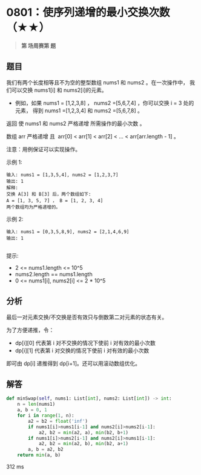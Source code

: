 # 0801：使序列递增的最小交换次数（★★）


> **第  场周赛第  题**

## 题目

我们有两个长度相等且不为空的整型数组 nums1 和 nums2 。在一次操作中，
我们可以交换 nums1[i] 和 nums2[i]的元素。
- 例如，如果 nums1 = [1,2,3,8] ， nums2 =[5,6,7,4] ，你可以交换 i = 3 处的元素，
得到 nums1 =[1,2,3,4] 和 nums2 =[5,6,7,8] 。

返回 使 nums1 和 nums2 严格递增 所需操作的最小次数 。

数组 arr 严格递增 且  arr[0] < arr[1] < arr[2] < ... < arr[arr.length - 1] 。

注意：用例保证可以实现操作。
 

示例 1:

    输入: nums1 = [1,3,5,4], nums2 = [1,2,3,7]
    输出: 1
    解释: 
    交换 A[3] 和 B[3] 后，两个数组如下:
    A = [1, 3, 5, 7] ， B = [1, 2, 3, 4]
    两个数组均为严格递增的。
示例 2:

    输入: nums1 = [0,3,5,8,9], nums2 = [2,1,4,6,9]
    输出: 1
     

提示:
- 2 <= nums1.length <= 10^5
- nums2.length == nums1.length
- 0 <= nums1[i], nums2[i] <= 2 * 10^5



## 分析

最后一对元素交换/不交换是否有效只与倒数第二对元素的状态有关。

为了方便递推，令：
- dp[i][0] 代表第 i 对不交换的情况下使前 i 对有效的最小次数
- dp[i][1] 代表第 i 对交换的情况下使前 i 对有效的最小次数

即可由 dp[i] 递推得到 dp[i+1]。还可以用滚动数组优化。

## 解答

```python
def minSwap(self, nums1: List[int], nums2: List[int]) -> int:
    n = len(nums1)
    a, b = 0, 1
    for i in range(1, n):
        a2 = b2 = float('inf')
        if nums1[i]>nums1[i-1] and nums2[i]>nums2[i-1]:
            a2, b2 = min(a2, a), min(b2, b+1)
        if nums1[i]>nums2[i-1] and nums2[i]>nums1[i-1]:
            a2, b2 = min(a2, b), min(b2, a+1)
        a, b = a2, b2
    return min(a, b)
```
312 ms

